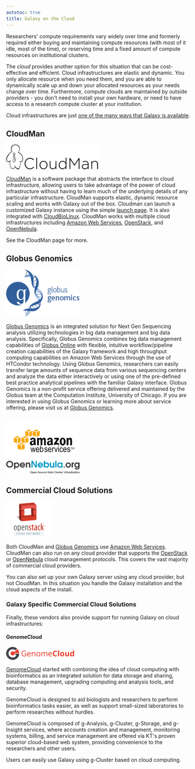 ```yaml
---
autotoc: true
title: Galaxy on the Cloud
---
```


Researchers' compute requirements vary widely over time and formerly required either buying and maintaining compute resources (with most of it idle, most of the time), or reserving time and a fixed amount of compute resources on institutional clusters.

The *cloud* provides another option for this situation that can be cost-effective and efficient.  Cloud infrastructures are elastic and dynamic.  You only allocate resource when you need them, and you are able to dynamically scale up and down your allocated resources as your needs change over time.  Furthermore, compute clouds are maintained by outside providers - you don't need to install your own hardware, or need to have access to a research compute cluster at your institution.

Cloud infrastructures are just [one of the many ways that Galaxy is available](/src/choices/index.md).

## CloudMan

<div class='left'><a href='/src/cloudman/index.md'><img src="/src/images/logos/CloudManWideBlackLogo.png" alt="CloudMan" width="250" /></a></div>

[CloudMan](/src/cloudman/index.md) is a software package that abstracts the interface to cloud infrastructure, allowing users to take advantage of the power of cloud infrastructure without having to learn much of the underlying details of any particular infrastructure.  CloudMan supports elastic, dynamic resource scaling and works with Galaxy out of the box. Cloudman can launch a customized Galaxy instance using the simple [launch page](https://launch.usegalaxy.org/launch). It is also integrated with [CloudBioLinux](http://cloudbiolinux.org/).  CloudMan works with multiple cloud infrastructures including [Amazon Web Services](http://aws.amazon.com), [OpenStack](http://www.openstack.org/), and [OpenNebula](http://opennebula.org).

See the CloudMan page for more.

## Globus Genomics

<div class='right'><a href='http://www.globus.org/genomics'><img src="/src/images/logos/GlobusGenomics.png" alt="Globus Genomics" width="200" /></a></div>

[Globus Genomics](http://www.globus.org/genomics) is an integrated solution for Next Gen Sequencing analysis utilizing technologies in big data management and big data analysis. Specifically, Globus Genomics combines big data management capabilities of [Globus Online](http://www.globusonline.org) with flexible, intuitive workflow/pipeline creation capabilities of the Galaxy framework and high throughput computing capabilities on Amazon Web Services through the use of HTCondor technology. Using Globus Genomics, researchers can easily transfer large amounts of sequence data from various sequencing centers and analyze the data either interactively or using one of the pre-defined best practice analytical pipelines with the familiar Galaxy interface. Globus Genomics is a non-profit service offering delivered and maintained by the Globus team at the Computation Institute, University of Chicago. If you are interested in using Globus Genomics or learning more about service offering, please visit us at [Globus Genomics](http://www.globus.org/genomics).

<div class='right'><br /><a href='http://aws.amazon.com/'><img src="/src/images/logos/AWSLogo400.png" alt="Amazon Web Services" width="200" /></a><br /><a href='http://opennebula.org'><img src="/src/images/logos/OpenNebulaLogo.png" alt="OpenNebula" width="200" /></a></div>

## Commercial Cloud Solutions

<div class='left'><a href='http://openstack.org'><img src="/src/images/logos/OpenStackLogo.png" alt="OpenStack" width="130" /></a>
</div>

Both CloudMan and [Globus Genomics](/src/cloud/index.md#globus-genomics) use [Amazon Web Services](http://aws.amazon.com).  CloudMan can also run on any cloud provider that supports the [OpenStack](http://openstack.org) or [OpenNebula](http://opennebula.org) cloud management protocols.  This covers the vast majority of commercial cloud providers.

You can also set up your own Galaxy server using any cloud provider, but not CloudMan.  In this situation you handle the Galaxy installation and the cloud aspects of the install.

### Galaxy Specific Commercial Cloud Solutions

Finally, these vendors also provide support for running Galaxy on cloud infrastructures:

#### GenomeCloud
![GenomeCloud](/src/cloud/GenomeCloudLogo.png)

[GenomeCloud](http://www.genome-cloud.com) started with combining the idea of cloud computing with bioinformatics as an integrated solution for data storage and sharing, database management, upgrading computing and analysis tools, and security. 

GenomeCloud is designed to aid biologists and researchers to perform bioinformatics tasks easier, as  well as support small-sized laboratories to perform researches without hurdles. 

GenomeCloud is composed of g-Analysis, g-Cluster, g-Storage, and g-Insight services, where accounts creation and management, monitoring systems, billing, and service management are offered via KT's proven superior cloud-based web system, providing convenience to the researchers and other users. 

Users can easily use Galaxy using g-Cluster based on cloud computing.
